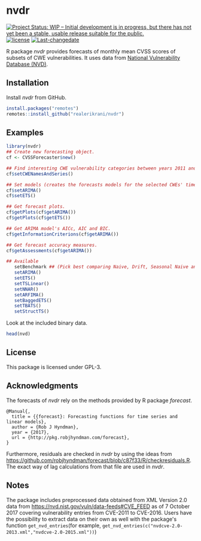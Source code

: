 
<!--
---
output:
   html_document:
     self_contained: no
---
-->
<!-- README.md is generated from README.Rmd. Please edit that file -->
nvdr
====

[![Project Status: WIP – Initial development is in progress, but there has not yet been a stable, usable release suitable for the public.](http://www.repostatus.org/badges/latest/wip.svg)](http://www.repostatus.org/#wip) [![license](https://img.shields.io/badge/license-GPL--3-blue.svg)](https://www.gnu.org/licenses/gpl-3.0.en.html) [![Last-changedate](https://img.shields.io/badge/last%20change-2017--11--04-yellowgreen.svg)](/commits/master)

R package *nvdr* provides forecasts of monthly mean CVSS scores of subsets of CWE vulnerabilities. It uses data from [National Vulnerability Database (NVD)](https://nvd.nist.gov/).

Installation
------------

Install *nvdr* from GitHub.

``` r
install.packages("remotes")
remotes::install_github("realerikrani/nvdr")
```

Examples
--------

``` r
library(nvdr)
## Create new forecasting object.
cf <- CVSSForecaster$new()

## Find interesting CWE vulnerability categories between years 2011 and 2016.
cf$setCWENamesAndSeries()

## Set models (creates the forecasts models for the selected CWEs' time series and measures the accuracy).
cf$setARIMA()
cf$setETS()

## Get forecast plots.
cf$getPlots(cf$getARIMA())
cf$getPlots(cf$getETS())

## Get ARIMA model's AICc, AIC and BIC.
cf$getInformationCriterions(cf$getARIMA())

## Get forecast accuracy measures.
cf$getAssessments(cf$getARIMA())

## Available
   setBenchmark ## (Pick best comparing Naive, Drift, Seasonal Naive and Mean).
   setARIMA()
   setETS()
   setTSLinear()
   setNNAR()
   setARFIMA()
   setBaggedETS()
   setTBATS()
   setStructTS()
```

Look at the included binary data.

``` r
head(nvd)
```

License
-------

This package is licensed under GPL-3.

Acknowledgments
---------------

The forecasts of *nvdr* rely on the methods provided by R package *forecast*.

    @Manual{,
      title = {{forecast}: Forecasting functions for time series and linear models},
      author = {Rob J Hyndman},
      year = {2017},
      url = {http://pkg.robjhyndman.com/forecast},
    }

Furthermore, residuals are checked in *nvdr* by using the ideas from <https://github.com/robjhyndman/forecast/blob/c87f33/R/checkresiduals.R>. The exact way of lag calculations from that file are used in *nvdr*.

Notes
-----

The package includes preprocessed data obtained from XML Version 2.0 data from <https://nvd.nist.gov/vuln/data-feeds#CVE_FEED> as of 7 October 2017 covering vulnerability entries from CVE-2011 to CVE-2016. Users have the possibility to extract data on their own as well with the package's function `get_nvd_entries`(for example, `get_nvd_entries(c("nvdcve-2.0-2013.xml","nvdcve-2.0-2015.xml"))`)
